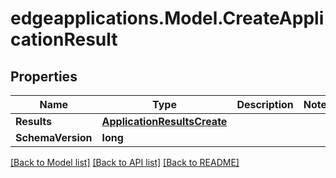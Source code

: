 # edgeapplications.Model.CreateApplicationResult

## Properties

Name | Type | Description | Notes
------------ | ------------- | ------------- | -------------
**Results** | [**ApplicationResultsCreate**](ApplicationResultsCreate.md) |  | 
**SchemaVersion** | **long** |  | 

[[Back to Model list]](../README.md#documentation-for-models) [[Back to API list]](../README.md#documentation-for-api-endpoints) [[Back to README]](../README.md)

